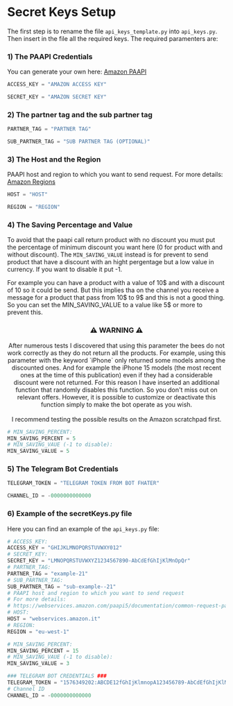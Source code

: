 # Secret Keys Setup

The first step is to rename the file `api_keys_template.py` into `api_keys.py`. Then insert in the file all the required keys.
The required paramenters are:

### 1) The PAAPI Credentials
You can generate your own here: <a href="https://programma-affiliazione.amazon.it/assoc_credentials/home">Amazon PAAPI</a>

```python
ACCESS_KEY = "AMAZON ACCESS KEY"

SECRET_KEY = "AMAZON SECRET KEY"
```

### 2) The partner tag and the sub partner tag

```python
PARTNER_TAG = "PARTNER TAG"

SUB_PARTNER_TAG = "SUB PARTNER TAG (OPTIONAL)"
```

### 3) The Host and the Region
PAAPI host and region to which you want to send request. For more details: <a href="https://webservices.amazon.com/paapi5/documentation/common-request-parameters.html#host-and-region">Amazon Regions</a>
```python
HOST = "HOST"

REGION = "REGION"
```

### 4) The Saving Percentage and Value
To avoid that the paapi call return product with no discount you must put the percentage of minimum discount you want here (0 for product with and without discount). The `MIN_SAVING_VALUE` instead is for prevent to send product that have a discount with an hight pergentage but a low value in currency. If you want to disable it put -1.

For example you can have a product with a value of 10$ and with a discount of 10 so it could be send. But this implies tha on the channel you receive a message for a product that pass from 10$ to 9$ and this is not a good thing. So you can set the MIN_SAVING_VALUE to a value like 5$ or more to prevent this.

<h3 align="center">
     ⚠️ WARNING ⚠️ 
</h3>
<p align="center">
    After numerous tests I discovered that using this parameter the bees do not work correctly as they do not return all the products. For example, using this parameter with the keyword `iPhone` only returned some models among the discounted ones. And for example the iPhone 15 models (the most recent ones at the time of this publication) even if they had a considerable discount were not returned. For this reason I have inserted an additional function that randomly disables this function. So you don't miss out on relevant offers. However, it is possible to customize or deactivate this function simply to make the bot operate as you wish.
    <br/><br/>I recommend testing the possible results on the Amazon scratchpad first.
</p>

```python
# MIN_SAVING_PERCENT:
MIN_SAVING_PERCENT = 5
# MIN_SAVING_VAUE (-1 to disable):
MIN_SAVING_VALUE = 5
```

### 5) The Telegram Bot Credentials
```python
TELEGRAM_TOKEN = "TELEGRAM TOKEN FROM BOT FHATER"

CHANNEL_ID = -0000000000000
```

### 6) Example of the secretKeys.py file
Here you can find an example of the `api_keys.py` file:
```python
# ACCESS_KEY:
ACCESS_KEY = "GHIJKLMNOPQRSTUVWXY012"
# SECRET_KEY:
SECRET_KEY = "LMNOPQRSTUVWXYZ1234567890-AbCdEfGhIjKlMnOpQr"
# PARTNER_TAG:
PARTNER_TAG = "example-21"
# SUB_PARTNER_TAG:
SUB_PARTNER_TAG = "sub-example--21"
# PAAPI host and region to which you want to send request
# For more details: 
# https://webservices.amazon.com/paapi5/documentation/common-request-parameters.html#host-and-region
# HOST:
HOST = "webservices.amazon.it"
# REGION:
REGION = "eu-west-1"

# MIN_SAVING_PERCENT:
MIN_SAVING_PERCENT = 15
# MIN_SAVING_VAUE (-1 to disable):
MIN_SAVING_VALUE = 3

### TELEGRAM BOT CREDENTIALS ###
TELEGRAM_TOKEN = "1576349202:ABCDE12fGhIjKlmnopA123456789-AbCdEfGhIjKlMnOpQr"
# Channel ID
CHANNEL_ID = -0000000000000

```